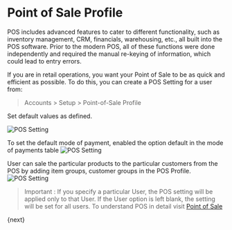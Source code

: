 # Point of Sale Profile

POS includes advanced features to cater to different functionality, such as
inventory management, CRM, financials, warehousing, etc., all built into the
POS software. Prior to the modern POS, all of these functions were done
independently and required the manual re-keying of information, which could
lead to entry errors.

If you are in retail operations, you want your Point of Sale to be as quick
and efficient as possible. To do this, you can create a POS Setting for a user
from:

> Accounts > Setup > Point-of-Sale Profile

Set default values as defined.

<img class="screenshot" alt="POS Setting" src="{{docs_base_url}}/assets/img/pos-setting/pos_profile.png">

To set the default mode of payment, enabled the option default in the mode of payments table
<img class="screenshot" alt="POS Setting" src="{{docs_base_url}}/assets/img/pos-setting/default_mop.png">

User can sale the particular products to the particular customers from the POS by adding item groups, customer groups in the POS Profile.
<img class="screenshot" alt="POS Setting" src="{{docs_base_url}}/assets/img/pos-setting/item_customer_group.png">

> Important : If you specify a particular User, the POS setting will be
applied only to that User. If the User option is left blank, the setting will
be set for all users. To understand POS in detail visit [Point of Sale](/docs/user/manual/en/accounts/point-of-sale-pos-invoice.html)

{next}
